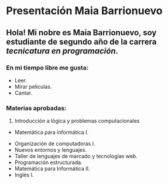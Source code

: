 
# Presentación Maia Barrionuevo
## Hola! Mi nobre es Maia Barrionuevo, soy estudiante de segundo año de la carrera *tecnicatura en programación*.

### En mi tiempo libre me gusta:
+ Leer.
+ Mirar películas.
+ Cantar.

### Materias aprobadas:
1. Introducción a lógica y problemas computacionales
* Matemática para informática I.
+ Organización de computadoras I.
+ Nuevos entornos y lenguajes.
+ Taller de lenguajes de marcado y tecnologías web.
+ Programación estructurada.
+ Matemática para Informática II.
+ Inglés I.
